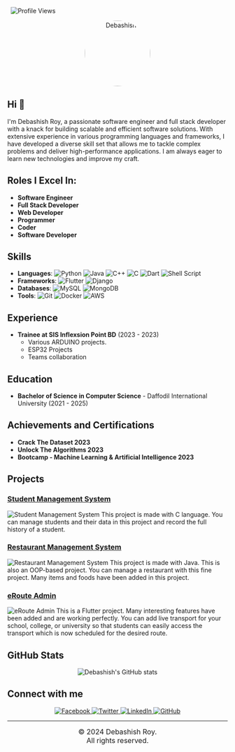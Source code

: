 &nbsp; ![Profile Views](https://komarev.com/ghpvc/?username=thedeba&style=for-the-badge)

<div align="center">
  <img src="https://img.freepik.com/premium-photo/civil-engineer-boy_917213-10937.jpg" alt="Debashish" style="border-radius: 50%; width: 150px; height: 150px;">
</div>

## Hi 👋

I'm Debashish Roy, a passionate software engineer and full stack developer with a knack for building scalable and efficient software solutions. With extensive experience in various programming languages and frameworks, I have developed a diverse skill set that allows me to tackle complex problems and deliver high-performance applications. I am always eager to learn new technologies and improve my craft.

## Roles I Excel In:

- **Software Engineer**
- **Full Stack Developer**
- **Web Developer**
- **Programmer**
- **Coder**
- **Software Developer**

## Skills

- **Languages**: ![Python](https://img.shields.io/badge/Python-3776AB?style=for-the-badge&logo=python&logoColor=white) ![Java](https://img.shields.io/badge/Java-007396?style=for-the-badge&logo=java&logoColor=white) ![C++](https://img.shields.io/badge/C++-00599C?style=for-the-badge&logo=cplusplus&logoColor=white) ![C](https://img.shields.io/badge/C-A8B9CC?style=for-the-badge&logo=c&logoColor=white) ![Dart](https://img.shields.io/badge/Dart-0175C2?style=for-the-badge&logo=dart&logoColor=white) ![Shell Script](https://img.shields.io/badge/Shell_Script-4EAA25?style=for-the-badge&logo=gnu-bash&logoColor=white)
- **Frameworks**: ![Flutter](https://img.shields.io/badge/Flutter-02569B?style=for-the-badge&logo=flutter&logoColor=white) ![Django](https://img.shields.io/badge/Django-092E20?style=for-the-badge&logo=django&logoColor=white)
- **Databases**: ![MySQL](https://img.shields.io/badge/MySQL-4479A1?style=for-the-badge&logo=mysql&logoColor=white) ![MongoDB](https://img.shields.io/badge/MongoDB-47A248?style=for-the-badge&logo=mongodb&logoColor=white)
- **Tools**: ![Git](https://img.shields.io/badge/Git-F05032?style=for-the-badge&logo=git&logoColor=white) ![Docker](https://img.shields.io/badge/Docker-2496ED?style=for-the-badge&logo=docker&logoColor=white) ![AWS](https://img.shields.io/badge/AWS-232F3E?style=for-the-badge&logo=amazon-aws&logoColor=white)

## Experience

- **Trainee at SIS Inflexsion Point BD** (2023 - 2023)
  - Various ARDUINO projects.
  - ESP32 Projects
  - Teams collaboration

## Education

- **Bachelor of Science in Computer Science** - Daffodil International University (2021 - 2025)

## Achievements and Certifications

- **Crack The Dataset 2023**
- **Unlock The Algorithms 2023**
- **Bootcamp - Machine Learning & Artificial Intelligence 2023**

## Projects

### [Student Management System](https://github.com/thedeba/StudentManagementSystem)
![Student Management System](https://img.shields.io/badge/Project-Student%20Management%20System-brightgreen)
This project is made with C language. You can manage students and their data in this project and record the full history of a student.

### [Restaurant Management System](https://github.com/thedeba/ResturantManagementSystem)
![Restaurant Management System](https://img.shields.io/badge/Project-Restaurant%20Management%20System-brightgreen)
This project is made with Java. This is also an OOP-based project. You can manage a restaurant with this fine project. Many items and foods have been added in this project.

### [eRoute Admin](https://github.com/thedeba/erouteadmin)
![eRoute Admin](https://img.shields.io/badge/Project-eRoute%20Admin-brightgreen)
This is a Flutter project. Many interesting features have been added and are working perfectly. You can add live transport for your school, college, or university so that students can easily access the transport which is now scheduled for the desired route.

## GitHub Stats

<div align="center">
  <img src="https://github-readme-stats.vercel.app/api?username=thedeba&show_icons=true&theme=radical" alt="Debashish's GitHub stats">
</div>

## Connect with me

<div align="center">
  <a href="https://www.facebook.com/thedebaroy">
    <img src="https://img.shields.io/badge/Facebook-1877F2?style=for-the-badge&logo=facebook&logoColor=white" alt="Facebook">
  </a>
  <a href="https://www.twitter.com/thedebaroy">
    <img src="https://img.shields.io/badge/Twitter-1DA1F2?style=for-the-badge&logo=twitter&logoColor=white" alt="Twitter">
  </a>
  <a href="https://www.linkedin.com/in/thedeba">
    <img src="https://img.shields.io/badge/LinkedIn-0077B5?style=for-the-badge&logo=linkedin&logoColor=white" alt="LinkedIn">
  </a>
  <a href="https://www.github.com/thedeba">
    <img src="https://img.shields.io/badge/GitHub-181717?style=for-the-badge&logo=github&logoColor=white" alt="GitHub">
  </a>
</div>

---

<div align="center" style="font-size: 16px;">
&copy; 2024 Debashish Roy. <br> All rights reserved.
</div>
